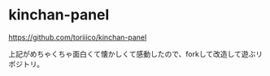 # kinchan-panel

https://github.com/toriiico/kinchan-panel

上記がめちゃくちゃ面白くて懐かしくて感動したので、forkして改造して遊ぶリポジトリ。
